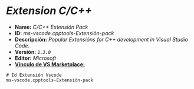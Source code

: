 <!-- Autor: Daniel Benjamin Perez Morales -->
<!-- GitHub: https://github.com/DanielBenjaminPerezMoralesDev13 -->
<!-- Gitlab: https://gitlab.com/DanielBenjaminPerezMoralesDev13 -->
<!-- Correo electrónico: danielperezdev@proton.me -->

# ***Extension C/C++***

- **Name:** *C/C++ Extensión Pack*
- **ID:** *ms-vscode.cpptools-Extensión-pack*
- **Descripción:** *Popular Extensións for C++ development in Visual Studio Code.*
- **Versión:** *`1.3.0`*
- **Editor:** *Microsoft*
- **[Vínculo de VS Marketplace:](https://marketplace.visualstudio.com/items?itemName=ms-vscode.cpptools-Extensión-pack "https://marketplace.visualstudio.com/items?itemName=ms-vscode.cpptools-Extensión-pack")**

```plaintext
# Id Extensión Vscode
ms-vscode.cpptools-Extensión-pack
```
